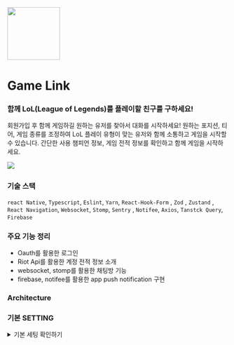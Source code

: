 <image  src="readme/appstore.png" style="height: 120px; width: 120px"/>

# Game Link

### 함께 LoL(League of Legends)를 플레이할 친구를 구하세요!

회원가입 후 함께 게임하길 원하는 유저를 찾아서 대화를 시작하세요! 원하는 포지션, 티어, 게임 종류를 조정하여 LoL 플레이 유형이 맞는 유저와 함께 소통하고 게임을 시작할 수 있습니다. 간단한 사용 챔피언 정보, 게임 전적 정보를 확인하고 함께 게임을 시작하세요.

<div>
<img src="readme/app-introduce.jpg" />
</div>

### 기술 스택

<code>react Native</code>, <code>Typescript</code>, <code>Eslint</code>, <code>Yarn</code>, <code>React-Hook-Form</code> , <code>Zod</code> , <code>Zustand</code> , <code>React Navigation</code>, <code>Websocket</code>, <code>Stomp</code>, <code>Sentry</code> , <code>Notifee</code>, <code>Axios</code>, <code>Tanstck Query</code>,
<code>Firebase</code>

### 주요 기능 정리

- Oauth를 활용한 로그인
- Riot Api를 활용한 계정 전적 정보 소개
- websocket, stomp를 활용한 채팅방 기능
- firebase, notifee를 활용한 app push notification 구현

### Architecture

### 기본 SETTING

<details>
<summary>기본 세팅 확인하기</summary>
- node가 설치되고 전역환경에서 접근할 수 있어야 합니다.
- ios 세팅은 다음과 같이 진행을 합니다. [링크](https://reactnative.dev/docs/set-up-your-environment)
- android 설정은 다음과 같이 진행을 합니다.

- 우선 android studio를 설치합니다. [링크](https://developer.android.com/studio?hl=ko&_gl=1*1jxywkb*_up*MQ..*_ga*MTczNTY4MDUyNi4xNzI2NTU2ODA3*_ga_6HH9YJMN9M*MTcyNjU1NjgwNy4xLjAuMTcyNjU1NjgxOC4wLjAuMjA2MjE5MjQzMA..)
- 공식문서의 ios android 설정을 참고 합니다. [링크](https://reactnative.dev/docs/set-up-your-environment?platform=android) android studio가 설치가 되었다면 다음과 같은 설정이 필요합니다.
  ![안드로이드 세팅](readme/android-setting-1.png)

  ![안드로이드 세팅2](readme/android-setting-2.png)

  ![안드로이드 세팅3](readme/android-setting-3.png)

이후 공식문서에서 요구하는 모든 설정을 진행하시면 되겠습니다.

### 1. 라이브러리 설치하기

- yarn 커맨드를 입력해서 필요로 하는 라이브러리를 모두 설치합니다.
- ios 폴더로 이동을 합니다. `cd ios` 이후 `pod install`을 실행합니다.

### 2. 시작하기

- android : yarn start 명령어 입력 이후 a 클릭 혹은 yarn android
- ios : yarn start 명령어 입력 이후 i 클릭 혹은 yarn ios

</details>
